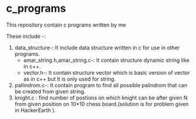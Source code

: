 # c_programs

This repository contain c programs written by me 

These include -:

1. data_structure-: It include data structure written in c for use in other programs.
	* amar_string.h,amar_string.c-: It contain structure dynamic string like in c++. 
	* vector.h-: It contain structure vector which is basic version of vector as in 
					c++ but It is only used for string.				
2. pallindrom.c-: It contain program to find all possible palindrom that can be created from given string.
3. knight.c : find number of postions on which knight can be after given N from given position on 10*10 chess board.(solution is for problem given in HackerEarth ).

